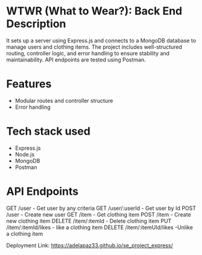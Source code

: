 # WTWR (What to Wear?): Back End Description
 
It sets up a server using Express.js and connects to a MongoDB database to manage users and clothing items. The project includes well-structured routing, controller logic, and error handling to ensure stability and maintainability. API endpoints are tested using Postman.

# Features 
- Modular routes and controller structure
- Error handling

# Tech stack used

- Express.js
- Node.js
- MongoDB
- Postman

# API Endpoints  
GET     /user                   - Get user by any criteria
GET     /user/:userId           - Get user by Id
POST    /user                   - Create new user 
GET     /item                   - Get clothing item 
POST    /item                   - Create new clothing item
DELETE  /item/:itemId           - Delete clothing item 
PUT     /item/:itemId/likes     - like a clothing item
DELETE  /item/:itemUId/likes    -Unlike a clothing item
 
 Deployment Link: https://adelapaz33.github.io/se_project_express/